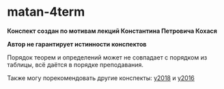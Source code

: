 # matan-4term

__Конспект создан по мотивам лекций Константина Петровича Кохася__

__Автор не гарантирует истинности конспектов__

Порядок теорем и определений может не совпадает с порядком из таблицы, всё даётся в порядке преподавания.

Также могу порекомендовать другие конспекты: [y2018](https://github.com/dzhiblavi/calculus) и [y2016](https://github.com/Dogzik/matan-tex)
